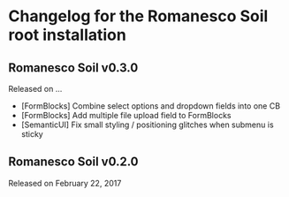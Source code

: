# Changelog for the Romanesco Soil root installation

## Romanesco Soil v0.3.0
Released on ...

- [FormBlocks] Combine select options and dropdown fields into one CB
- [FormBlocks] Add multiple file upload field to FormBlocks
- [SemanticUI] Fix small styling / positioning glitches when submenu is sticky

## Romanesco Soil v0.2.0
Released on February 22, 2017